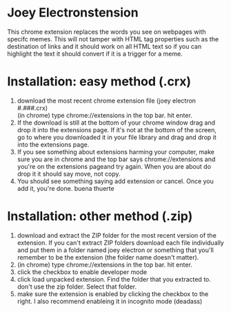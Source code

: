 # Joey Electronstension  
This chrome extension replaces the words you see on webpages with specifc memes. This will not tamper with HTML tag properties such as the destination of links and it should work on all HTML text so if you can highlight the text it should convert if it is a trigger for a meme.  
# Installation: easy method (.crx)  
1. download the most recent chrome extension file (joey electron #.###.crx)  
(in chrome) type chrome://extensions in the top bar. hit enter.  
3. If the download is still at the bottom of your chrome window drag and drop it into the extensions page. If it's not at the bottom of the screen, go to where you downloaded it in your file library and drag and drop it into the extensions page.  
4. If you see something about extensions harming your computer, make sure you are in chrome and the top bar says chrome://extensions and you're on the extensions pageand try again. When you are about do drop it it should say move, not copy.  
5. You should see something saying add extension or cancel. Once you add it, you're done. buena thuerte
# Installation: other method (.zip)  
1. download and extract the ZIP folder for the most recent version of the extension. If you can't extract ZIP folders download each file individually and put them in a folder named joey electron or something that you'll remember to be the extension (the folder name doesn't matter).  
2. (in chrome) type chrome://extensions in the top bar. hit enter.  
3. click the checkbox to enable developer mode  
4. click load unpacked extension. Find the folder that you extracted to. don't use the zip folder. Select that folder.
5. make sure the extension is enabled by clicking the checkbox to the right. I also recommend enableing it in incognito mode (deadass)

